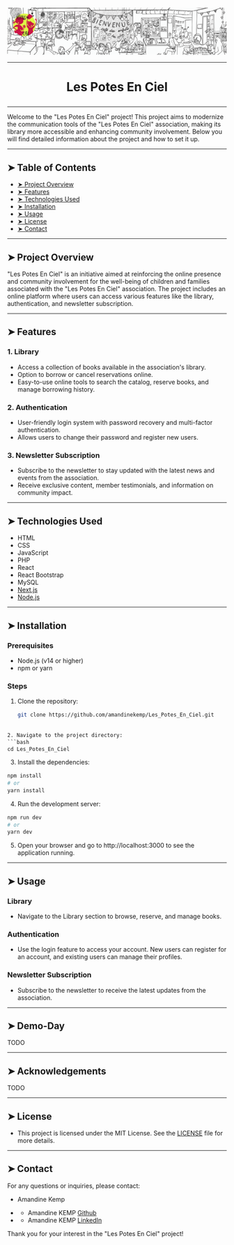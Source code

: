 <p align="center">
    <img [Les Potes En Ciel] src="https://github.com/amandinekemp/Les_Potes_En_Ciel/blob/main/banner_lpec.png">
</p>

----------

# <p align="center">Les Potes En Ciel</p>

----------

Welcome to the "Les Potes En Ciel" project! This project aims to modernize the communication tools of the "Les Potes En Ciel" association, making its library more accessible and enhancing community involvement. Below you will find detailed information about the project and how to set it up.

----------

## ➤ Table of Contents

- [➤ Project Overview](#project-overview)
- [➤ Features](#features)
- [➤ Technologies Used](#technologies-used)
- [➤ Installation](#installation)
- [➤ Usage](#usage)
- [➤ License](#license)
- [➤ Contact](#contact)

----------

## ➤ Project Overview

"Les Potes En Ciel" is an initiative aimed at reinforcing the online presence and community involvement for the well-being of children and families associated with the "Les Potes En Ciel" association. The project includes an online platform where users can access various features like the library, authentication, and newsletter subscription.

----------

## ➤ Features

### 1. Library
- Access a collection of books available in the association's library.
- Option to borrow or cancel reservations online.
- Easy-to-use online tools to search the catalog, reserve books, and manage borrowing history.

### 2. Authentication
- User-friendly login system with password recovery and multi-factor authentication.
- Allows users to change their password and register new users.

### 3. Newsletter Subscription
- Subscribe to the newsletter to stay updated with the latest news and events from the association.
- Receive exclusive content, member testimonials, and information on community impact.

----------

## ➤ Technologies Used

- HTML
- CSS
- JavaScript
- PHP
- React
- React Bootstrap
- MySQL
- [Next.js](https://nextjs.org/)
- [Node.js](https://nodejs.org/)

----------

## ➤ Installation

### Prerequisites

- Node.js (v14 or higher)
- npm or yarn

### Steps

1. Clone the repository:
   ```bash
   git clone https://github.com/amandinekemp/Les_Potes_En_Ciel.git
  ```

2. Navigate to the project directory:
  ```bash
  cd Les_Potes_En_Ciel
  ```

3. Install the dependencies:
  ```bash
  npm install
  # or
  yarn install
  ```

4. Run the development server:
  ```bash
  npm run dev
  # or
  yarn dev
  ```

5. Open your browser and go to http://localhost:3000 to see the application running.

----------

## ➤ Usage

### Library

* Navigate to the Library section to browse, reserve, and manage books.

### Authentication

* Use the login feature to access your account. New users can register for an account, and existing users can manage their profiles.

### Newsletter Subscription

* Subscribe to the newsletter to receive the latest updates from the association.

----------
## ➤ Demo-Day

TODO

----------
## ➤ Acknowledgements

TODO

----------


## ➤ License

* This project is licensed under the MIT License. See the [LICENSE](TODO) file for more details.

----------

## ➤ Contact

For any questions or inquiries, please contact:

* Amandine Kemp

 * - Amandine KEMP [Github](https://github.com/amandinekemp)
 * - Amandine KEMP [LinkedIn](https://www.linkedin.com/in/amandinekemp/)

 Thank you for your interest in the "Les Potes En Ciel" project!

